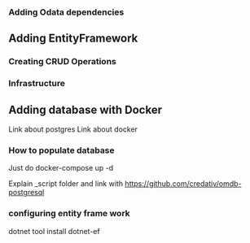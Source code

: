 ### Adding Odata dependencies

## Adding EntityFramework

### Creating CRUD Operations

### Infrastructure

## Adding database with Docker

Link about postgres
Link about docker


### How to populate database
Just do docker-compose up -d

Explain _script folder and link with https://github.com/credativ/omdb-postgresql

### configuring entity frame work
dotnet tool install dotnet-ef